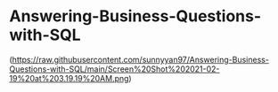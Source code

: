 # Answering-Business-Questions-with-SQL

(https://raw.githubusercontent.com/sunnyyan97/Answering-Business-Questions-with-SQL/main/Screen%20Shot%202021-02-19%20at%203.19.19%20AM.png)
